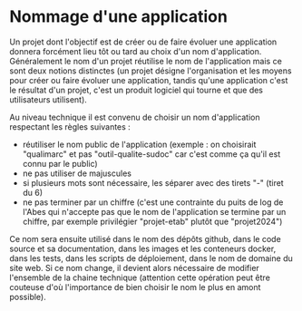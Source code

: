# Nommage d'une application

Un projet dont l'objectif est de créer ou de faire évoluer une application donnera forcément lieu tôt ou tard au choix d'un nom d'application.
Généralement le nom d'un projet réutilise le nom de l'application mais ce sont deux notions distinctes (un projet désigne l'organisation et les moyens pour créer ou faire évoluer une application, tandis qu'une application c'est le résultat d'un projet, c'est un produit logiciel qui tourne et que des utilisateurs utilisent).

Au niveau technique il est convenu de choisir un nom d'application respectant les règles suivantes :
* réutiliser le nom public de l'application (exemple : on choisirait "qualimarc" et pas "outil-qualite-sudoc" car c'est comme ça qu'il est connu par le public)
* ne pas utiliser de majuscules
* si plusieurs mots sont nécessaire, les séparer avec des tirets "-" (tiret du 6)
* ne pas terminer par un chiffre (c'est une contrainte du puits de log de l'Abes qui n'accepte pas que le nom de l'application se termine par un chiffre, par exemple privilégier "projet-etab" plutôt que "projet2024")

Ce nom sera ensuite utilisé dans le nom des dépôts github, dans le code source et sa documentation, dans les images et les conteneurs docker, dans les tests, dans les scripts de déploiement, dans le nom de domaine du site web. Si ce nom change, il devient alors nécessaire de modifier l'ensemble de la chaine technique (attention cette opération peut être couteuse d'où l'importance de bien choisir le nom le plus en amont possible).




